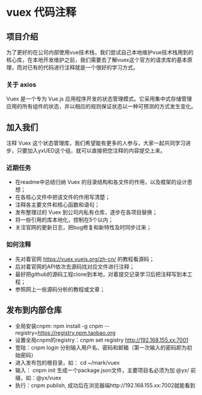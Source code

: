 # vuex 代码注释

## 项目介绍
为了更好的在公司内部使用vue技术栈，我们尝试自己本地维护vue技术栈用到的核心库，在本地开发维护之前，我们需要去了解vuex这个官方的请求库的基本原理，而对已有的代码进行注释就是一个很好的学习方式。

### 关于 axios
Vuex 是一个专为 Vue.js 应用程序开发的状态管理模式。它采用集中式存储管理应用的所有组件的状态，并以相应的规则保证状态以一种可预测的方式发生变化。

## 加入我们
注释 Vuex 这个状态管理库，我们希望能有更多的人参与，大家一起共同学习进步，只要加入yxUED这个组，就可以直接把您注释的内容提交上来。

### 近期任务
- 在readme中总结归纳 Vuex 的目录结构和各文件的作用，以及框架的设计思想；
- 在各核心文件中把该文件的作用写清楚；
- 注释各主要文件和核心函数和语句；
- 发布整理过的 Vuex 到公司内私有仓库，逐步在各项目替换；
- 将一些引用的库本地化，控制在5个以内；
- 关注官网的更新日志，把bug修复和新特性及时同步过来；

### 如何注释
- 先对着官网 https://vuex.vuejs.org/zh-cn/ 的教程看源码；
- 后对着官网的API依次去源码找对应文件进行注释；
- 最好把github的源码工程clone到本地，对着提交记录学习后把注释写到本工程；
- 参照网上一些源码分析的教程或文章；

## 发布到内部仓库
- 全局安装cnpm: npm install -g cnpm --registry=https://registry.npm.taobao.org
- 设置全局cnpm的registry：cnpm set registry http://192.168.155.xx:7001
- 登陆：cnpm login 分别输入用户名、密码和邮箱（第一次输入的密码即为初始密码）
- 进入发布包的根目录，如： cd ~/mark/vuex
- 输入： cnpm init 生成一个package.json文件，主要项目名必须为加 @yx/ 前缀，如：@yx/vuex
- 执行：cnpm publish, 成功后在浏览器端http://192.168.155.xx:7002就能看到
